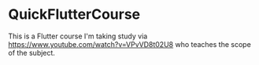 # QuickFlutterCourse
This is a Flutter course I'm taking study via https://www.youtube.com/watch?v=VPvVD8t02U8 who teaches the scope of the subject.
